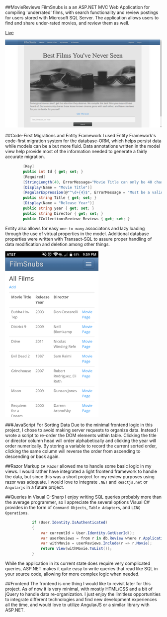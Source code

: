 

##MovieReviews
FilmSnubs is a an ASP.NET MVC Web Application for compiling 'underrated' films, with search functionality and review postings for users stored with Microsoft SQL Server. The application allows users to find and share under-rated movies, and review them as well. 

[Live](http://filmsnubs.apphb.com/home)

![home image](FS.png)

##Code-First Migrations and Entity Framework
I used Entity Framework's code-first migration system for the database-ORM, which helps persist data while models can be a but more fluid. Data annotations written in the model view help provide most of the information needed to generate a fairly accurate migration. 

```C#
        [Key]
        public int Id { get; set; }
        [Required]
        [StringLength(40, ErrorMessage="Movie Title can only be 40 characters")]
        [Display(Name = "Movie Title")]
        [RegularExpression(@"^\d+{4}$", ErrorMessage = "Must be a valid year")]
        public string Title { get; set; }
        [Display(Name = "Release Year")]
        public string year { get; set; }
        public string Director { get; set; }
        public ICollection<Review> Reviews { get; set; }
 ```
Entity also allows for easy `one-to-many` associatons and lazy loading through the use of virtual properties in the model. Additional database properties were written with Transact-SQL to assure proper handling of data modification and deletion among other things. 

<img src="./Screenshot_20170302-215915.png" width="300px" height="auto"/>

###JavaScript For Sorting Data
Due to the minimal frontend logic in this project, I chose to avoid making server requests to organize data. Instead I wrote a script to re-order the DOM elements within table. Clicking the title or director column head will order alphabetically and clicking the year will order numerically. By storing a variable to record the current sorted order, clicking the same column will reverse the order from ascending to descending or back again. 

##Razor Markup
`C# Razor` allowed me to handle some basic logic in my views. I would rather have integrated a light frontend framework to handle the data, but since this was a short project for my review purposes using razor was adequate. I would love to integrate `.NET` and `Reactjs.net` or `Angularjs` in a future project. 

##Queries in Visual C-Sharp
I enjoy writing SQL queries probably more than the average programmer, so I appreciate the several options Visual C# provides in the form of `Command Objects`, `Table Adapters`, and `LINQ Operations`. 
```C#
            if (User.Identity.IsAuthenticated)
            {
                var currentId = User.Identity.GetUserId();
                var userReviews = from r in db.Review where r.ApplicationUserId == currentId select r;
                var withMovie = userReviews.Include(r => r.Movie);
                return View(withMovie.ToList());
            }
  ```
While the application in its current state does require very complicated queries, ASP.NET makes it quite easy to write queries that read like SQL in your source code, allowing for more complex logic when needed. 

##Frontend
The frontend is one thing I would like to revisit later for this project. As of now it is very minimal, with mostly HTML/CSS and a bit of jQuery to handle data re-organization. I just enjoy the limitless opportunities to integrate different technologies and find new development experiences all the time, and would love to utilize AngularJS or a similar library with ASP.NET.
